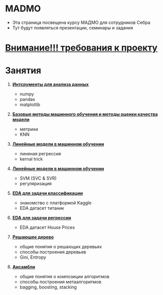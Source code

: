 # MADMO
* Эта страница посвещена курсу МАДМО для сотрудников Себра
* Тут будут появляться презентации, семинары и задания 
# [Внимание!!! требования к проекту](./_%D0%A0%D0%B5%D0%BA%D0%BE%D0%BC%D0%BC%D0%B5%D0%BD%D0%B4%D0%B0%D1%86%D0%B8%D0%B8_%D0%BA_%D1%84%D0%B8%D0%BD%D0%B0%D0%BB%D1%8C%D0%BD%D0%BE%D0%BC%D1%83_%D0%BF%D1%80%D0%BE%D0%B5%D0%BA%D1%82%D1%83.pdf)

# Занятия 

1.  [__Интсрументы для анализа данных__](./день%20первый) 

    + numpy
    + pandas
    + matplotlib

2.  [__Базовые методы машинного обучения и методы оценки качества модели__](./день%20второй) 
    - метрики  
    - KNN

3.  [__Линейные модели в машинном обучении__](./день%20третий%20и%20четвертый) 
    - линеная регрессия 
    - kernal trick

4.  [ __Линейные модели в машинном обучении__](./день%20третий%20и%20четвертый)
    -   SVM (SVC & SVR)
    -   регуляризация

5.  [ __EDA для задачи классификации__](./день%20пятый)
    - знакомство с платформой Kaggle
    - EDA датасет титаник 

6.  [__EDA для задачи регрессии__](./день%20шестой) 
    - EDA датасет House Prices
    

7.  [__Решаюшее дерево__](./день%20седьмой) 
    - общие понятия о решающих деревьях
    - способы построения деревьев
    - Gini, Entropy

8.  [__Ансамбли__](./день%20восьмой) 
    - общие понятия о композиции алгоритмов 
    - способы построения метаалгоритмов
    - bagging, boosting, stacking
